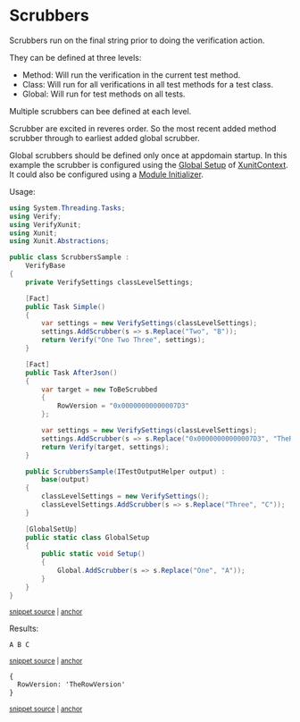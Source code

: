 <!--
GENERATED FILE - DO NOT EDIT
This file was generated by [MarkdownSnippets](https://github.com/SimonCropp/MarkdownSnippets).
Source File: /docs/mdsource/scrubbers.source.md
To change this file edit the source file and then run MarkdownSnippets.
-->

# Scrubbers

Scrubbers run on the final string prior to doing the verification action.

They can be defined at three levels:

 * Method: Will run the verification in the current test method.
 * Class: Will run for all verifications in all test methods for a test class.
 * Global: Will run for test methods on all tests.

Multiple scrubbers can bee defined at each level.

Scrubber are excited in reveres order. So the most recent added method scrubber through to earliest added global scrubber.

Global scrubbers should be defined only once at appdomain startup. In this example the scrubber is configured using the [Global Setup](https://github.com/SimonCropp/XunitContext#global-setup) of [XunitContext](https://github.com/SimonCropp/XunitContext). It could also be configured using a [Module Initializer](https://github.com/Fody/ModuleInit).

Usage:

<!-- snippet: scrubberssample.cs -->
<a id='snippet-scrubberssample.cs'/></a>
```cs
using System.Threading.Tasks;
using Verify;
using VerifyXunit;
using Xunit;
using Xunit.Abstractions;

public class ScrubbersSample :
    VerifyBase
{
    private VerifySettings classLevelSettings;

    [Fact]
    public Task Simple()
    {
        var settings = new VerifySettings(classLevelSettings);
        settings.AddScrubber(s => s.Replace("Two", "B"));
        return Verify("One Two Three", settings);
    }

    [Fact]
    public Task AfterJson()
    {
        var target = new ToBeScrubbed
        {
            RowVersion = "0x00000000000007D3"
        };

        var settings = new VerifySettings(classLevelSettings);
        settings.AddScrubber(s => s.Replace("0x00000000000007D3", "TheRowVersion"));
        return Verify(target, settings);
    }

    public ScrubbersSample(ITestOutputHelper output) :
        base(output)
    {
        classLevelSettings = new VerifySettings();
        classLevelSettings.AddScrubber(s => s.Replace("Three", "C"));
    }

    [GlobalSetUp]
    public static class GlobalSetup
    {
        public static void Setup()
        {
            Global.AddScrubber(s => s.Replace("One", "A"));
        }
    }
}
```
<sup><a href='/src/Verify.Xunit.Tests/Scrubbers/ScrubbersSample.cs#L1-L48' title='File snippet `scrubberssample.cs` was extracted from'>snippet source</a> | <a href='#snippet-scrubberssample.cs' title='Navigate to start of snippet `scrubberssample.cs`'>anchor</a></sup>
<!-- endsnippet -->

Results:

<!-- snippet: ScrubbersSample.Simple.verified.txt -->
<a id='snippet-ScrubbersSample.Simple.verified.txt'/></a>
```txt
A B C
```
<sup><a href='/src/Verify.Xunit.Tests/Scrubbers/ScrubbersSample.Simple.verified.txt#L1-L1' title='File snippet `ScrubbersSample.Simple.verified.txt` was extracted from'>snippet source</a> | <a href='#snippet-ScrubbersSample.Simple.verified.txt' title='Navigate to start of snippet `ScrubbersSample.Simple.verified.txt`'>anchor</a></sup>
<!-- endsnippet -->

<!-- snippet: ScrubbersSample.AfterJson.verified.txt -->
<a id='snippet-ScrubbersSample.AfterJson.verified.txt'/></a>
```txt
{
  RowVersion: 'TheRowVersion'
}
```
<sup><a href='/src/Verify.Xunit.Tests/Scrubbers/ScrubbersSample.AfterJson.verified.txt#L1-L3' title='File snippet `ScrubbersSample.AfterJson.verified.txt` was extracted from'>snippet source</a> | <a href='#snippet-ScrubbersSample.AfterJson.verified.txt' title='Navigate to start of snippet `ScrubbersSample.AfterJson.verified.txt`'>anchor</a></sup>
<!-- endsnippet -->

